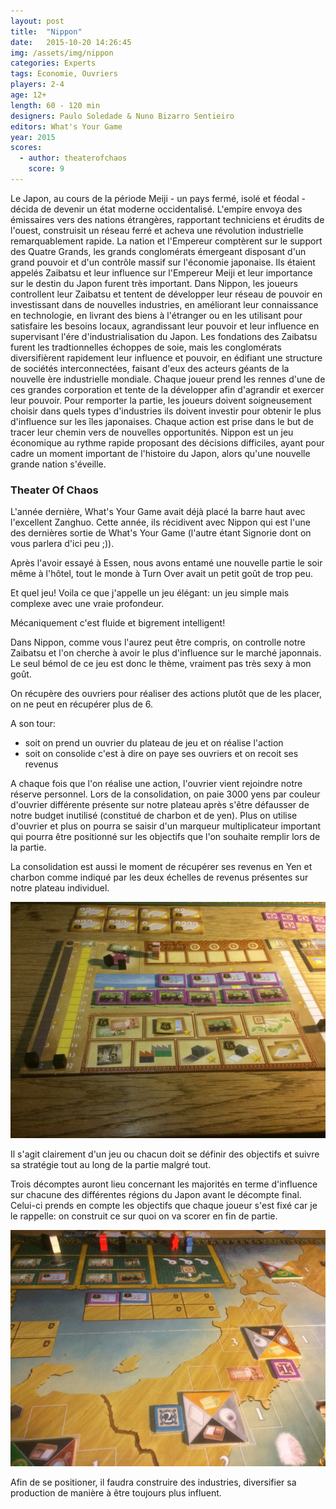 ```yaml
---
layout: post
title:  "Nippon"
date:   2015-10-20 14:26:45
img: /assets/img/nippon
categories: Experts
tags: Economie, Ouvriers
players: 2-4
age: 12+
length: 60 - 120 min
designers: Paulo Soledade & Nuno Bizarro Sentieiro
editors: What's Your Game
year: 2015
scores:
  - author: theaterofchaos  
    score: 9
---
```


<span>Le Japon, au cours de la période Meiji - un pays fermé, isolé et
féodal -décida de devenir un état moderne occidentalisé. L'empire
envoya des émissaires vers des nations étrangères, rapportant
techniciens et érudits de l'ouest, construisit un réseau ferré et
acheva une révolution industrielle remarquablement rapide.
La nation et l'Empereur comptèrent sur le support des Quatre
Grands, les grands conglomérats émergeant disposant d'un grand
pouvoir et d'un contrôle massif sur l'économie japonaise. Ils
étaient appelés Zaibatsu et leur influence sur l'Empereur Meiji et
leur importance sur le destin du Japon furent très important.
Dans Nippon, les joueurs controllent leur Zaibatsu et tentent de
développer leur réseau de pouvoir en investissant dans de
nouvelles industries, en améliorant leur connaissance en
technologie, en livrant des biens à l'étranger ou en les utilisant
pour satisfaire les besoins locaux, agrandissant leur pouvoir et leur
influence en supervisant l'ére d'industrialisation du Japon.
Les fondations des Zaibatsu furent les tradtionnelles échoppes de
soie, mais les conglomérats diversifièrent rapidement leur
influence et pouvoir, en édifiant une structure de sociétés
interconnectées, faisant d'eux des acteurs géants de la nouvelle ère
industrielle mondiale. Chaque joueur prend les rennes d'une de
ces grandes corporation et tente de la développer afin d'agrandir et
exercer leur pouvoir.
Pour remporter la partie, les joueurs doivent soigneusement choisir
dans quels types d'industries ils doivent investir pour obtenir le
plus d'influence sur les îles japonaises. Chaque action est prise
dans le but de tracer leur chemin vers de nouvelles opportunités.
Nippon est un jeu économique au rythme rapide proposant des
décisions difficiles, ayant pour cadre un moment important de
l'histoire du Japon, alors qu'une nouvelle grande nation s'éveille.
</span>

### Theater Of Chaos

L'année dernière, What's Your Game avait déjà placé la barre haut avec l'excellent Zanghuo.
Cette année, ils récidivent avec Nippon qui est l'une des dernières sortie de What's Your Game (l'autre étant Signorie dont on vous parlera d'ici peu ;)).

Après l'avoir essayé à Essen, nous avons entamé une nouvelle partie le soir même à l'hôtel, tout le monde à Turn Over avait un petit goût de trop peu.

Et quel jeu! Voila ce que j'appelle un jeu élégant: un jeu simple mais complexe avec une vraie profondeur.

Mécaniquement c'est fluide et bigrement intelligent!

Dans Nippon, comme vous l'aurez peut être compris, on controlle notre Zaibatsu et l'on cherche à avoir le plus d'influence sur le marché japonnais.
Le seul bémol de ce jeu est donc le thème, vraiment pas très sexy à mon goût.

On récupère des ouvriers pour réaliser des actions plutôt que de les placer, on ne peut en récupérer plus de 6.

A son tour:

- soit on prend un ouvrier du plateau de jeu et on réalise l'action
- soit on consolide c'est à dire on paye ses ouvriers et on recoit ses revenus

A chaque fois que l'on réalise une action, l'ouvrier vient rejoindre notre réserve personnel. Lors de la consolidation, on paie 3000 yens par couleur d'ouvrier différente présente sur notre plateau après s'être défausser de notre budget inutilisé (constitué de charbon et de yen). Plus on utilise d'ouvrier et plus on pourra se saisir d'un marqueur multiplicateur important qui pourra être positionné sur les objectifs que l'on souhaite remplir lors de la partie.

La consolidation est aussi le moment de récupérer ses revenus en Yen et charbon comme indiqué par les deux échelles de revenus présentes sur notre plateau individuel.

![Nippon](/assets/img/nippon-individual-board.jpeg)

Il s'agit clairement d'un jeu ou chacun doit se définir des objectifs et suivre sa stratégie tout au long de la partie malgré tout.

Trois décomptes auront lieu concernant les majorités en terme d'influence sur chacune des différentes régions du Japon avant le décompte final. Celui-ci prends en compte les objectifs que chaque joueur s'est fixé car je le rappelle: on construit ce sur quoi on va scorer en fin de partie.

![Nippon](/assets/img/nippon-region.jpeg)

Afin de se positioner, il faudra construire des industries, diversifier sa production de manière à être toujours plus influent.
